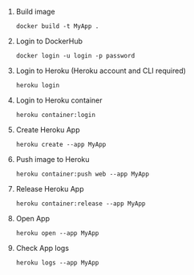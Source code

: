 1. Build image
    
    `docker build -t MyApp .`

2. Login to DockerHub
    
    `docker login -u login -p password`

3. Login to Heroku (Heroku account and CLI required)

    `heroku login`
    
4. Login to Heroku container

    `heroku container:login`
    
5. Create Heroku App

    `heroku create --app MyApp`
    
6. Push image to Heroku

    `heroku container:push web --app MyApp`
  
7. Release Heroku App

    `heroku container:release --app MyApp`

8. Open App 

    `heroku open --app MyApp`

9. Check App logs

    `heroku logs --app MyApp`
